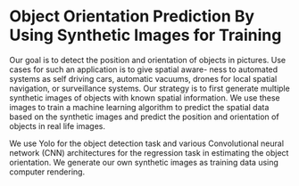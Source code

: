 # Object Orientation Prediction By Using Synthetic Images for Training 
Our goal is to detect the position and orientation of objects in pictures. Use cases for such an application is to give spatial aware- ness to automated systems as self driving cars, automatic vacuums, drones for local spatial navigation, or surveillance systems. Our strategy is to first generate multiple synthetic images of objects with known spatial information. We use these images to train a machine learning algorithm to predict the spatial data based on the synthetic images and predict the position and orientation of objects in real life images.

We use Yolo for the object detection task and various Convolutional neural network (CNN) architectures for the regression task in estimating the object orientation. We generate our own synthetic images as training data using computer rendering. 
